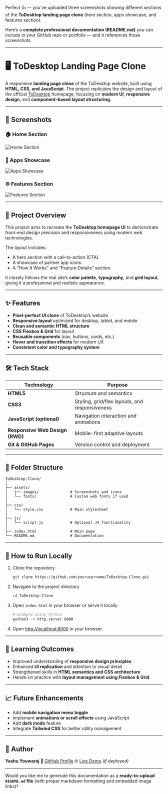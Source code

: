 Perfect 👍 — you’ve uploaded three screenshots showing different sections of the **ToDesktop landing page clone** (hero section, apps showcase, and features section).

Here’s a **complete professional documentation (README.md)** you can include in your GitHub repo or portfolio — and it references those screenshots.

---

# 🖥️ ToDesktop Landing Page Clone

A responsive **landing page clone** of the ToDesktop website, built using **HTML, CSS, and JavaScript**. The project replicates the design and layout of the official [ToDesktop](https://www.todesktop.com) homepage, focusing on **modern UI**, **responsive design**, and **component-based layout structuring**.

---

## 📸 Screenshots

### 🏠 Home Section

![Home Section](https://files.chatgpt.com/file_00000000f46c620e9941b1f69cc02a9c)

### 💼 Apps Showcase

![Apps Showcase](https://files.chatgpt.com/file_000000001e9c6230b235c0221e77c927)

### ⚙️ Features Section

![Features Section](https://files.chatgpt.com/file_00000000336c620a943d0facd807ec18)

---

## 🚀 Project Overview

This project aims to recreate the **ToDesktop homepage UI** to demonstrate front-end design precision and responsiveness using modern web technologies.

The layout includes:

* A hero section with a call-to-action (CTA).
* A showcase of partner app icons.
* A "How It Works" and "Feature Details" section.

It closely follows the real site’s **color palette**, **typography**, and **grid layout**, giving it a professional and realistic appearance.

---

## ✨ Features

* **Pixel-perfect UI clone** of ToDesktop’s website
* **Responsive layout** optimized for desktop, tablet, and mobile
* **Clean and semantic HTML structure**
* **CSS Flexbox & Grid** for layout
* **Reusable components** (nav, buttons, cards, etc.)
* **Hover and transition effects** for modern UX
* **Consistent color and typography system**

---

## 🛠️ Tech Stack

| Technology                      | Purpose                                        |
| ------------------------------- | ---------------------------------------------- |
| **HTML5**                       | Structure and semantics                        |
| **CSS3**                        | Styling, grid/flex layouts, and responsiveness |
| **JavaScript (optional)**       | Navigation interaction and animations          |
| **Responsive Web Design (RWD)** | Mobile-first adaptive layouts                  |
| **Git & GitHub Pages**          | Version control and deployment                 |

---

## 📂 Folder Structure

```
ToDesktop-Clone/
│
├── assets/
│   ├── images/              # Screenshots and icons
│   └── fonts/               # Custom web fonts if used
│
├── css/
│   └── style.css            # Main stylesheet
│
├── js/
│   └── script.js            # Optional JS functionality
│
├── index.html               # Main page
└── README.md                # Documentation
```

---

## 🧭 How to Run Locally

1. Clone the repository

   ```bash
   git clone https://github.com/yourusername/ToDesktop-Clone.git
   ```

2. Navigate to the project directory

   ```bash
   cd ToDesktop-Clone
   ```

3. Open `index.html` in your browser or serve it locally

   ```bash
   # Example using Python
   python3 -m http.server 8000
   ```

4. Open [http://localhost:8000](http://localhost:8000) in your browser.

---

## 🧠 Learning Outcomes

* Improved understanding of **responsive design principles**
* Enhanced **UI replication** and attention to visual detail
* Strengthened skills in **HTML semantics and CSS architecture**
* Hands-on practice with **layout management using Flexbox & Grid**

---

## 📈 Future Enhancements

* Add **mobile navigation menu toggle**
* Implement **animations or scroll effects** using JavaScript
* Add **dark mode** feature
* Integrate **Tailwind CSS** for better utility management

---

## 👤 Author

**Yashu Youwaraj**
🔗 [GitHub Profile](https://github.com/yashuyouwaraj)
🌐 [Live Demo](https://yashuyouwaraj.github.io/ToDesktop-Clone/) *(if deployed)*

---

Would you like me to generate this documentation as a **ready-to-upload `README.md` file** (with proper markdown formatting and embedded image links)?
